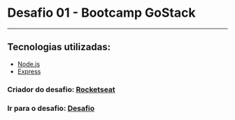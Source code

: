 # Desafio 01 - Bootcamp GoStack
---
## Tecnologias utilizadas:
- [Node.js](https://github.com/nodejs)
- [Express](https://github.com/expressjs/express)

### Criador do desafio: [Rocketseat](https://rocketseat.com.br/)
### Ir para o desafio: [Desafio](https://github.com/Rocketseat/bootcamp-gostack-desafio-01/blob/master/README.md#desafio-01-conceitos-do-nodejs)